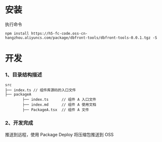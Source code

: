 # 安装

执行命令

```
npm install https://h5-fc-code.oss-cn-hangzhou.aliyuncs.com/package/dbfront-tools/dbfront-tools-0.0.1.tgz -S
```

# 开发

### 1、目录结构描述

```text
src
├── index.ts // 组件库源码的入口文件
├── packageA
        ├── index.ts      // 组件 A 入口文件
        ├── index.md      // 组件 A 使用文档
        ├── PackageA.tsx  // 组件 A 文件
```

### 2、开发完成

推送到远程，使用 Package Deploy 将压缩包推送到 OSS
